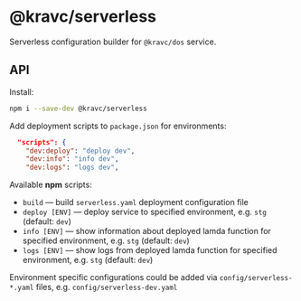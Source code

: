 # @kravc/serverless

Serverless configuration builder for `@kravc/dos` service.

## API

Install:

```sh
npm i --save-dev @kravc/serverless
```

Add deployment scripts to `package.json` for environments:

```json
  "scripts": {
    "dev:deploy": "deploy dev",
    "dev:info": "info dev",
    "dev:logs": "logs dev",
```

Available **npm** scripts:

- `build` — build `serverless.yaml` deployment configuration file
- `deploy [ENV]` — deploy service to specified environment, e.g. `stg`
  (default: `dev`)
- `info [ENV]` — show information about deployed lamda function for
  specified environment, e.g. `stg` (default: `dev`)
- `logs [ENV]` — show logs from deployed lamda function for specified
  environment, e.g. `stg` (default: `dev`)

Environment specific configurations could be added via `config/serverless-*.yaml`
files, e.g. `config/serverless-dev.yaml`
